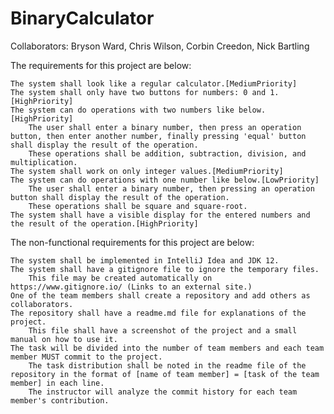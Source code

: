 # BinaryCalculator

Collaborators: Bryson Ward, Chris Wilson, Corbin Creedon, Nick Bartling

The requirements for this project are below:

    The system shall look like a regular calculator.[MediumPriority]
    The system shall only have two buttons for numbers: 0 and 1.[HighPriority]
    The system can do operations with two numbers like below.[HighPriority]
        The user shall enter a binary number, then press an operation button, then enter another number, finally pressing 'equal' button shall display the result of the operation.
        These operations shall be addition, subtraction, division, and multiplication.
    The system shall work on only integer values.[MediumPriority]
    The system can do operations with one number like below.[LowPriority]
        The user shall enter a binary number, then pressing an operation button shall display the result of the operation.
        These operations shall be square and square-root.
    The system shall have a visible display for the entered numbers and the result of the operation.[HighPriority]

The non-functional requirements for this project are below:

    The system shall be implemented in IntelliJ Idea and JDK 12.
    The system shall have a gitignore file to ignore the temporary files.
        This file may be created automatically on https://www.gitignore.io/ (Links to an external site.)
    One of the team members shall create a repository and add others as collaborators.
    The repository shall have a readme.md file for explanations of the project.
        This file shall have a screenshot of the project and a small manual on how to use it.
    The task will be divided into the number of team members and each team member MUST commit to the project.
        The task distribution shall be noted in the readme file of the repository in the format of [name of team member] = [task of the team member] in each line.
        The instructor will analyze the commit history for each team member's contribution.
